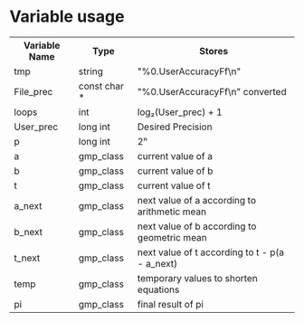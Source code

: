 # Variable usage

<table>
<tr>
    <th>Variable Name</th>
    <th>Type</th>
    <th>Stores</th>
</tr>
<tr>
    <td text-align="center">tmp</td>
    <td text-align="center">string</td>
    <td text-align="center">"%0.UserAccuracyFf\n"</td>
</tr>
<tr>
    <td text-align="center">File_prec</td>
    <td text-align="center">const char *</td>
    <td text-align="center">"%0.UserAccuracyFf\n" converted</td>
</tr>
<tr>
    <td text-align="center">loops</td>
    <td text-align="center">int</td>
    <td text-align="center">log₂(User_prec) + 1</td>
</tr>
<tr>
    <td text-align="center">User_prec</td>
    <td text-align="center">long int</td>
    <td text-align="center">Desired Precision</td>
</tr>
<tr>
    <td text-align="center">p</td>
    <td text-align="center">long int</td>
    <td text-align="center">2ⁿ</td>
</tr>
 
<tr>    
    <td text-align="center">a</td>
    <td text-align="center">gmp_class</td>
    <td text-align="center">current value of a</td>
</tr>
<tr>
    <td text-align="center">b</td>
    <td text-align="center">gmp_class</td>
    <td text-align="center">current value of b</td>
</tr>
<tr>
    <td text-align="center">t</td>
    <td text-align="center">gmp_class</td>
    <td text-align="center">current value of t</td>
</tr>
<tr>
    <td text-align="center">a_next</td>
    <td text-align="center">gmp_class</td>
    <td text-align="center">next value of a according to arithmetic mean</td>
</tr>
<tr>
    <td text-align="center">b_next</td>
    <td text-align="center">gmp_class</td>
    <td text-align="center">next value of b according to geometric mean</td>
</tr>
<tr>
    <td text-align="center">t_next</td>
    <td text-align="center">gmp_class</td>
    <td text-align="center">next value of t according to t - p(a - a_next)</td>
</tr>
<tr>
    <td text-align="center">temp</td>
    <td text-align="center">gmp_class</td>
    <td text-align="center">temporary values to shorten equations</td>
</tr>
<tr>
    <td text-align="center">pi</td>
    <td text-align="center">gmp_class</td>
    <td text-align="center">final result of pi</td>
</tr>
</table>
